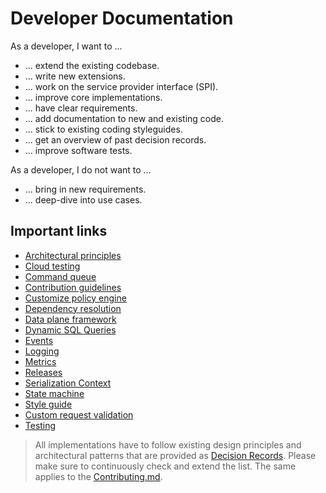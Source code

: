 # Developer Documentation

As a developer, I want to ...

- ... extend the existing codebase.
- ... write new extensions.
- ... work on the service provider interface (SPI).
- ... improve core implementations.
- ... have clear requirements.
- ... add documentation to new and existing code.
- ... stick to existing coding styleguides.
- ... get an overview of past decision records.
- ... improve software tests.

As a developer, I do not want to ...

- ... bring in new requirements.
- ... deep-dive into use cases.

## Important links

- [Architectural principles](../architecture/architecture-principles.md)
- [Cloud testing](cloud_testing.md)
- [Command queue](command-queue.md)
- [Contribution guidelines](../_helper/contributing.md)
- [Customize policy engine](policy-engine.md)
- [Dependency resolution](dependency_resolution.md)
- [Data plane framework](data-plane-framework/README.md)
- [Dynamic SQL Queries](sql_queries.md)
- [Events](events.md)
- [Logging](logging.md)
- [Metrics](metrics.md)
- [Releases](releases.md)
- [Serialization Context](./decision-records/2022-07-04-type-manager/README.md)
- [State machine](state-machine.md)
- [Style guide](_helper/styleguide.md)
- [Custom request validation](custom_validation.md)
- [Testing](testing.md)

> All implementations have to follow existing design principles and architectural patterns that are provided as
> [Decision Records](decision-records/README.md). Please make sure to continuously check and extend the
> list. The same applies to the [Contributing.md]({{main}}CONTRIBUTING.md).

